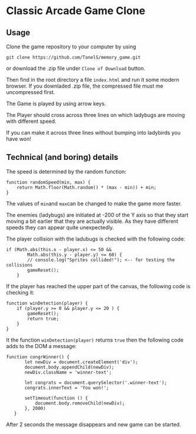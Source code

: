 # Classic Arcade Game Clone

Usage
------------------

Clone the game repository to your computer by using 

```git clone https://github.com/TanelS/memory_game.git```

or download the .zip file under `Clone of Download` button. 

Then find in the root directory a file `index.html` and run it some modern browser. If you downladed .zip file, the compressed file must me uncompressed first.

The Game is played by using arrow keys.

The Player should cross across three lines on which ladybugs are moving with different speed.

If you can make it across three lines without bumping into ladybirds you have won!

Technical (and boring) details
---------------------

The speed is determined by the random function:

```
function randomSpeed(min, max) {
    return Math.floor(Math.random() * (max - min)) + min;
}
```

The values of `min`and `max`can be changed to make the game more faster.

The enemies (ladybugs) are initiated at -200 of the Y axis so that they start moving a bit earlier that they are actually visible. As they have different speeds they can appear quite unexpectedly.

The player collision with the ladubugs is checked with the following code:

```
if (Math.abs(this.x - player.x) <= 50 &&
        Math.abs(this.y - player.y) <= 60) {
        // console.log("Sprites collided!"); <-- for testing the collisions
        gameReset();
    }
```

If the player has reached the upper part of the canvas, the following code is checking it:

```
function winDetection(player) {
    if (player.y >= 0 && player.y <= 20 ) {
        gameReset();
        return true;
    }
}
```

It the function `winDetection(player)` returns `true` then the following code adds to the DOM a message:

```
function congrWinner() {
       let newDiv = document.createElement('div');
       document.body.appendChild(newDiv);
       newDiv.className = 'winner-text';
   
       let congrats = document.querySelector('.winner-text');
       congrats.innerText = 'You won!';
   
       setTimeout(function () {
           document.body.removeChild(newDiv);
       }, 2000)
   }
```

After 2 seconds the message disappears and new game can be started.
